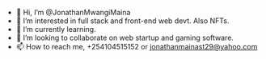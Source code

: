 - 👋 Hi, I’m @JonathanMwangiMaina
- 👀 I’m interested in full stack and front-end web devt. Also NFTs.
- 🌱 I’m currently learning.
- 💞️ I’m looking to collaborate on web startup and gaming software.
- 📫 How to reach me, +254104515152 or jonathanmainast29@yahoo.com

<!---
JonathanMwangiMaina/JonathanMwangiMaina is a ✨ special ✨ repository because its `README.md` (this file) appears on your GitHub profile.
You can click the Preview link to take a look at your changes.
--->
